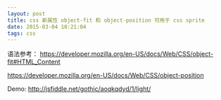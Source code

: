 ```yaml
---
layout: post
title: css 新属性 object-fit 和 object-position 可用于 css sprite
date: 2015-03-04 10:21:04
tags: css
---
```


语法参考：
https://developer.mozilla.org/en-US/docs/Web/CSS/object-fit#HTML_Content

https://developer.mozilla.org/en-US/docs/Web/CSS/object-position

Demo: http://jsfiddle.net/gothic/aoqkqdyd/1/light/




